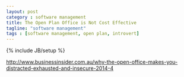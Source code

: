 ```yaml
---
layout: post
category : software management
title: The Open Plan Office is Not Cost Effective
tagline: "software management"
tags : [software management, open plan, introvert]
---
```

{% include JB/setup %}

http://www.businessinsider.com.au/why-the-open-office-makes-you-distracted-exhausted-and-insecure-2014-4